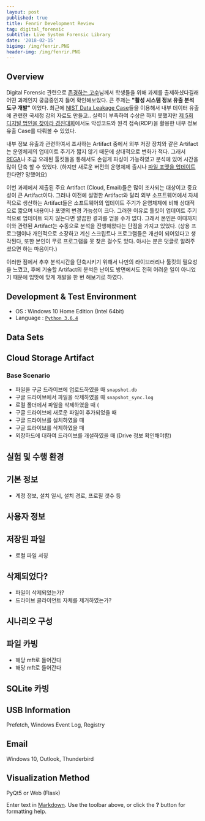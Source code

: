 ```yaml
---
layout: post
published: true
title: Fenrir Development Review
tag: digital_forensic
subtitle: Live System Forensic Library
date: '2018-02-15'
bigimg: /img/fenrir.PNG
header-img: /img/fenrir.PNG
---
```

## Overview


Digital Forensic 관련으로 [존경하는 고수](https://www.linkedin.com/in/deok9/)님께서 학생들을 위해 과제를 출제하셨다길래 어떤 과제인지 궁금중인지 들어 확인해보았다. 큰 주제는 **"활성 시스템 정보 유출 분석 도구 개발"** 이었다. 최근에 [NIST Data Leakage Case](https://www.cfreds.nist.gov/data_leakage_case/data-leakage-case.html)들을 이용해서 내부 데이터 유출에 관련한 국세청 강의 자료도 만들고.. 실력이 부족하여 수상은 하지 못했지만 [제 5회 디지털 범인을 찾아라 경진대회](https://www.forensickorea.org/board_notice/766)에서도 악성코드와 원격 접속(RDP)을 활용한 내부 정보 유출 Case를 다뤄볼 수 있었다.


내부 정보 유출과 관련하여서 조사하는 Artifact 중에서 외부 저장 장치와 같은 Artifact는 운영체제의 업데이트 주기가 짧지 않기 때문에 상대적으로 변화가 적다. 그래서 [REGA](http://forensic.korea.ac.kr/tools/rega.html)나 조금 오래된 툴킷들을 통해서도 손쉽게 파싱이 가능하였고 분석에 있어 시간을 많이 단축 할 수 있었다. (하지만 새로운 버전의 운영체제 출시나 [파일 포맷을 업데이트](http://forensic.korea.ac.kr/2017/KDFS_2017_challenge.html) 한다면? 망했어요)


이번 과제에서 제출된 주요 Artifact (Cloud, Email)들은 많이 조사되는 대상이고 중요성이 큰 Artifact이다. 그러나 이전에 설명한 Artifact와 달리 외부 소프트웨어에서 자체적으로 생산하는 Artifact들은 소프트웨어의 업데이트 주기가 운영체제에 비해 상대적으로 짧으며 내용이나 포맷의 변경 가능성이 크다. 그러한 이유로 툴킷이 업데이트 주기적으로 업데이트 되지 않는다면 깔끔한 결과를 얻을 수가 없다. 그래서 본인은 이때까지 이와 관련된 Artifact는 수동으로 분석을 진행해왔다는 단점을 가지고 있었다. (상용 프로그램이나 개인적으로 소장하고 계신 스크립트나 프로그램들은 개선이 되어있다고 생각된다, 또한 본인이 무료 프로그램을 못 찾은 걸수도 있다. 아시는 분은 덧글로 알려주셨으면 하는 마음이다.)


이러한 점에서 추후 분석시간을 단축시키기 위해서 나만의 라이브러리나 툴킷의 필요성을 느꼈고, 후에 기술할 Artifact의 분석은 난이도 방면에서도 전혀 어려운 일이 아니었기 때문에 입맛에 맞게 개발을 한 번 해보기로 하였다.


## Development & Test Environment


- OS : Windows 10 Home Edition (Intel 64bit)
- Language : [`Python 3.6.4`](https://www.python.org/downloads/)

## Data Sets


## Cloud Storage Artifact


### Base Scenario


- 파일을 구글 드라이브에 업로드하였을 때 `snapshot.db`  
- 구글 드라이브에서 파일을 삭제하였을 때 `snapshot_sync.log`  
- 로컬 폴더에서 파일을 삭제하였을 때 (  
- 구글 드라이브에 새로운 파일이 추가되었을 때  
- 구글 드라이브를 설치하였을 때  
- 구글 드라이브를 삭제하였을 때  
- 외장하드에 대하여 드라이브를 개설하였을 때 (Drive 정보 확인해야함)  

## 실험 및 수행 환경


## 기본 정보

- 계정 정보, 설치 일시, 설치 경로, 프로필 갯수 등

## 사용자 정보



## 저장된 파일

- 로컬 파일 서칭

## 삭제되었다?

- 파일이 삭제되었는가?
- 드라이브 클라이언트 자체를 제거하였는가?

## 시나리오 구성


## 파일 카빙

- 해당 mft로 들어간다
- 해당 mft로 들어간다

## SQLite 카빙

## USB Information

Prefetch, Windows Event Log, Registry

## Email

Windows 10, Outlook, Thunderbird

## Visualization Method

PyQt5 or Web (Flask)

Enter text in [Markdown](http://daringfireball.net/projects/markdown/). Use the toolbar above, or click the **?** button for formatting help.
